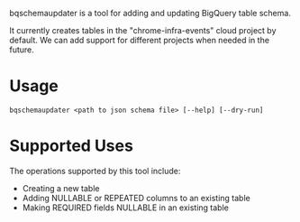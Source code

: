 bqschemaupdater is a tool for adding and updating BigQuery table schema.

It currently creates tables in the "chrome-infra-events" cloud project by
default. We can add support for different projects when needed in the future.

# Usage

```bqschemaupdater <path to json schema file> [--help] [--dry-run]```

# Supported Uses

The operations supported by this tool include:

* Creating a new table
* Adding NULLABLE or REPEATED columns to an existing table
* Making REQUIRED fields NULLABLE in an existing table
